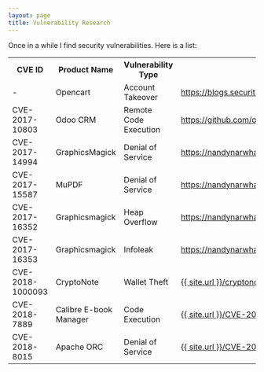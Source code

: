```yaml
---
layout: page
title: Vulnerability Research
---
```


Once in a while I find security vulnerabilities. Here is a list:

<table>
    <tr>
        <th>CVE ID</th>
        <th>Product Name</th>
        <th>Vulnerability Type</th>
        <th>Link</th>
    </tr>
    <tr>
        <td>-</td>
        <td>Opencart</td>
        <td>Account Takeover</td>
        <td><a href="https://blogs.securiteam.com/index.php/archives/3022">
            https://blogs.securiteam.com/index.php/archives/3022
        </a></td>
    </tr>
    <tr>
        <td>CVE-2017-10803</td>
        <td>Odoo CRM</td>
        <td>Remote Code Execution</td>
        <td><a href="https://github.com/odoo/odoo/issues/17898">
            https://github.com/odoo/odoo/issues/17898
        </a></td>
    </tr>
    <tr>
        <td>CVE-2017-14994</td>
        <td>GraphicsMagick</td>
        <td>Denial of Service</td>
        <td><a href="https://nandynarwhals.org/CVE-2017-14994/">
            https://nandynarwhals.org/CVE-2017-14994/
        </a></td>
    </tr>
    <tr>
        <td>CVE-2017-15587</td>
        <td>MuPDF</td>
        <td>Denial of Service</td>
        <td><a href="https://nandynarwhals.org/CVE-2017-15587/">
            https://nandynarwhals.org/CVE-2017-15587/
        </a></td>
    </tr>
    <tr>
        <td>CVE-2017-16352</td>
        <td>Graphicsmagick</td>
        <td>Heap Overflow</td>
        <td><a href="https://nandynarwhals.org/CVE-2017-16352/">
            https://nandynarwhals.org/CVE-2017-16352/
        </a></td>
    </tr>
    <tr>
        <td>CVE-2017-16353</td>
        <td>Graphicsmagick</td>
        <td>Infoleak</td>
        <td><a href="https://nandynarwhals.org/CVE-2017-16353/">
            https://nandynarwhals.org/CVE-2017-16353/
        </a></td>
    </tr>
    <tr>
        <td>CVE-2018-1000093</td>
        <td>CryptoNote</td>
        <td>Wallet Theft</td>
        <td><a href="/cryptonote-unauthenticated-json-rpc">
	    {{ site.url }}/cryptonote-unauthenticated-json-rpc
        </a></td>
    </tr>
    <tr>
        <td>CVE-2018-7889</td>
        <td>Calibre E-book Manager</td>
        <td>Code Execution</td>
        <td><a href="/CVE-2018-7889">
	    {{ site.url }}/CVE-2018-7889
        </a></td>
    </tr>
    <tr>
        <td>CVE-2018-8015</td>
        <td>Apache ORC</td>
        <td>Denial of Service</td>
        <td><a href="/CVE-2018-8015">
	    {{ site.url }}/CVE-2018-8015
        </a></td>
    </tr>
</table>
